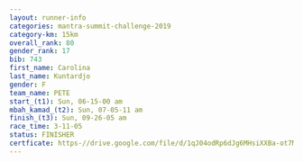 ```yaml
---
layout: runner-info 
categories: mantra-summit-challenge-2019 
category-km: 15km 
overall_rank: 80
gender_rank: 17
bib: 743
first_name: Carolina
last_name: Kuntardjo
gender: F
team_name: PETE
start_(t1): Sun, 06-15-00 am
mbah_kamad_(t2): Sun, 07-05-11 am
finish_(t3): Sun, 09-26-05 am
race_time: 3-11-05
status: FINISHER
certficate: https-//drive.google.com/file/d/1qJ04odRp6dJg6MHsiXXBa-ot7MoqLPK4/view?usp=sharing
---
```

